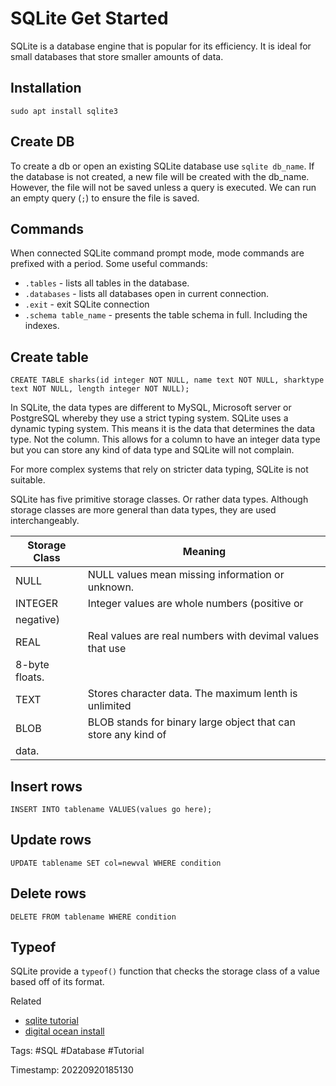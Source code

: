 # SQLite Get Started
SQLite is a database engine that is popular for its efficiency.
It is ideal for small databases that store smaller amounts of data.

## Installation
`sudo apt install sqlite3`

## Create DB
To create a db or open an existing SQLite database use `sqlite db_name`.
If the database is not created, a new file will be created with the
db_name. However, the file will not be saved unless a query is executed.
We can run an empty query (`;`) to ensure the file is saved.

## Commands
When connected SQLite command prompt mode, mode commands are prefixed with a
period. Some useful commands:
* `.tables` - lists all tables in the database.
* `.databases` - lists all databases open in current connection.
* `.exit` - exit SQLite connection
* `.schema table_name` - presents the table schema in full. Including
  the indexes.

## Create table
`CREATE TABLE sharks(id integer NOT NULL, name text NOT NULL, sharktype text NOT NULL, length integer NOT NULL);`

In SQLite, the data types are different to MySQL, Microsoft server or
PostgreSQL whereby they use a strict typing system. SQLite uses a
dynamic typing system. This means it is the data that determines the
data type. Not the column. This allows for a column to have an integer
data type but you can store any kind of data type and SQLite will not
complain.

For more complex systems that rely on stricter data typing, SQLite is
not suitable.

SQLite has five primitive storage classes. Or rather data types.
Although storage classes are more general than data types, they are used
interchangeably.

|Storage Class| Meaning |
|---|----- |
|NULL|NULL values mean missing information or unknown.|
|INTEGER| Integer values are whole numbers (positive or
negative)|
|REAL|Real values are real numbers with devimal values that use
8-byte floats.|
|TEXT|Stores character data. The maximum lenth is unlimited|
|BLOB|BLOB stands for binary large object that can store any kind of
data.|

## Insert rows
`INSERT INTO tablename VALUES(values go here);`

## Update rows
`UPDATE tablename SET col=newval WHERE condition`

## Delete rows
`DELETE FROM tablename WHERE condition`

## Typeof
SQLite provide a `typeof()` function that checks the storage class of
a value based off of its format.

Related
  * [sqlite tutorial]("https://www.sqlitetutorial.net/sqlite-data-types/")
  * [digital ocean install]("https://www.digitalocean.com/community/tutorials/how-to-install-and-use-sqlite-on-ubuntu-20-04")

Tags:
  #SQL #Database #Tutorial

Timestamp:
    20220920185130